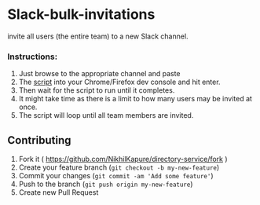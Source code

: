 # Slack-bulk-invitations

invite all users (the entire team) to a new Slack channel. 

### Instructions: 
  
  1. Just browse to the appropriate channel and paste 
  1. The [script](https://github.com/NikhilKapure/Slack-bulk-invitations/blob/master/script) into your Chrome/Firefox dev console and hit enter. 
  1. Then wait for the script to run until it completes. 
  1. It might take time as there is a limit to how many users may be invited at once. 
  1. The script will loop until all team members are invited.


## Contributing

  1. Fork it ( <https://github.com/NikhilKapure/directory-service/fork> )
  1. Create your feature branch (`git checkout -b my-new-feature`)
  1. Commit your changes (`git commit -am 'Add some feature'`)
  1. Push to the branch (`git push origin my-new-feature`)
  1. Create new Pull Request
